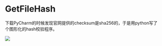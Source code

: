 # GetFileHash

下载PyCharm的时候发现官网提供的checksum是sha256的，于是用python写了个图形化的hash校验程序。

![](https://ooo.0o0.ooo/2016/12/03/5842b04d03141.png)